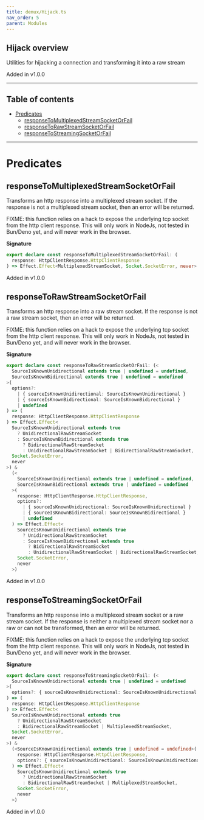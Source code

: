 ```yaml
---
title: demux/Hijack.ts
nav_order: 5
parent: Modules
---
```


## Hijack overview

Utilities for hijacking a connection and transforming it into a raw stream

Added in v1.0.0

---

<h2 class="text-delta">Table of contents</h2>

- [Predicates](#predicates)
  - [responseToMultiplexedStreamSocketOrFail](#responsetomultiplexedstreamsocketorfail)
  - [responseToRawStreamSocketOrFail](#responsetorawstreamsocketorfail)
  - [responseToStreamingSocketOrFail](#responsetostreamingsocketorfail)

---

# Predicates

## responseToMultiplexedStreamSocketOrFail

Transforms an http response into a multiplexed stream socket. If the response
is not a multiplexed stream socket, then an error will be returned.

FIXME: this function relies on a hack to expose the underlying tcp socket
from the http client response. This will only work in NodeJs, not tested in
Bun/Deno yet, and will never work in the browser.

**Signature**

```ts
export declare const responseToMultiplexedStreamSocketOrFail: (
  response: HttpClientResponse.HttpClientResponse
) => Effect.Effect<MultiplexedStreamSocket, Socket.SocketError, never>
```

Added in v1.0.0

## responseToRawStreamSocketOrFail

Transforms an http response into a raw stream socket. If the response is not
a raw stream socket, then an error will be returned.

FIXME: this function relies on a hack to expose the underlying tcp socket
from the http client response. This will only work in NodeJs, not tested in
Bun/Deno yet, and will never work in the browser.

**Signature**

```ts
export declare const responseToRawStreamSocketOrFail: (<
  SourceIsKnownUnidirectional extends true | undefined = undefined,
  SourceIsKnownBidirectional extends true | undefined = undefined
>(
  options?:
    | { sourceIsKnownUnidirectional: SourceIsKnownUnidirectional }
    | { sourceIsKnownBidirectional: SourceIsKnownBidirectional }
    | undefined
) => (
  response: HttpClientResponse.HttpClientResponse
) => Effect.Effect<
  SourceIsKnownUnidirectional extends true
    ? UnidirectionalRawStreamSocket
    : SourceIsKnownBidirectional extends true
      ? BidirectionalRawStreamSocket
      : UnidirectionalRawStreamSocket | BidirectionalRawStreamSocket,
  Socket.SocketError,
  never
>) &
  (<
    SourceIsKnownUnidirectional extends true | undefined = undefined,
    SourceIsKnownBidirectional extends true | undefined = undefined
  >(
    response: HttpClientResponse.HttpClientResponse,
    options?:
      | { sourceIsKnownUnidirectional: SourceIsKnownUnidirectional }
      | { sourceIsKnownBidirectional: SourceIsKnownBidirectional }
      | undefined
  ) => Effect.Effect<
    SourceIsKnownUnidirectional extends true
      ? UnidirectionalRawStreamSocket
      : SourceIsKnownBidirectional extends true
        ? BidirectionalRawStreamSocket
        : UnidirectionalRawStreamSocket | BidirectionalRawStreamSocket,
    Socket.SocketError,
    never
  >)
```

Added in v1.0.0

## responseToStreamingSocketOrFail

Transforms an http response into a multiplexed stream socket or a raw stream
socket. If the response is neither a multiplexed stream socket nor a raw or
can not be transformed, then an error will be returned.

FIXME: this function relies on a hack to expose the underlying tcp socket
from the http client response. This will only work in NodeJs, not tested in
Bun/Deno yet, and will never work in the browser.

**Signature**

```ts
export declare const responseToStreamingSocketOrFail: (<
  SourceIsKnownUnidirectional extends true | undefined = undefined
>(
  options?: { sourceIsKnownUnidirectional: SourceIsKnownUnidirectional } | undefined
) => (
  response: HttpClientResponse.HttpClientResponse
) => Effect.Effect<
  SourceIsKnownUnidirectional extends true
    ? UnidirectionalRawStreamSocket
    : BidirectionalRawStreamSocket | MultiplexedStreamSocket,
  Socket.SocketError,
  never
>) &
  (<SourceIsKnownUnidirectional extends true | undefined = undefined>(
    response: HttpClientResponse.HttpClientResponse,
    options?: { sourceIsKnownUnidirectional: SourceIsKnownUnidirectional } | undefined
  ) => Effect.Effect<
    SourceIsKnownUnidirectional extends true
      ? UnidirectionalRawStreamSocket
      : BidirectionalRawStreamSocket | MultiplexedStreamSocket,
    Socket.SocketError,
    never
  >)
```

Added in v1.0.0
